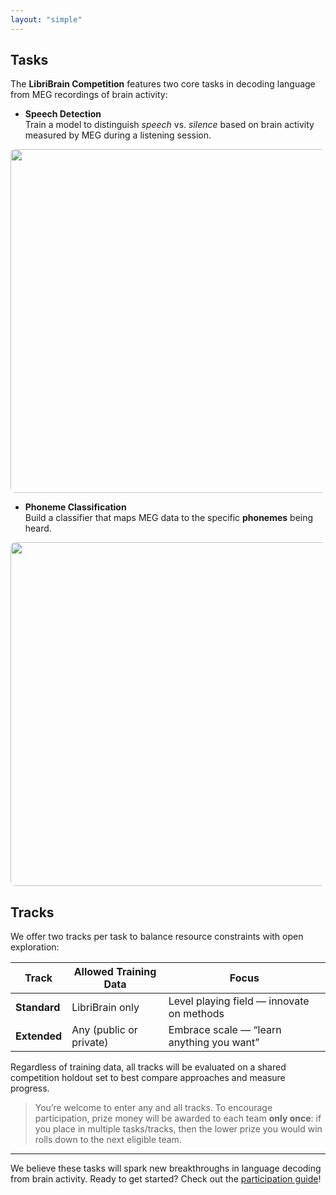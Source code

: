 ```yaml
---
layout: "simple"
---
```


## Tasks
The **LibriBrain Competition** features two core tasks in decoding language from MEG recordings of brain activity:

- **Speech Detection**  
  Train a model to distinguish *speech* vs. *silence* based on brain activity measured by MEG during a listening session.

<img src="../images/sherlock3.gif" style="width: 550px; height: 350px: cover; border-radius: 8px; display: block; margin: auto;"/>

- **Phoneme Classification**  
  Build a classifier that maps MEG data to the specific **phonemes** being heard.

<img src="../images/sherlock4.gif" style="width: 550px; height: 350px: cover; border-radius: 8px; display: block; margin: auto;"/>

## Tracks

We offer two tracks per task to balance resource constraints with open exploration:

| Track        | Allowed Training Data      | Focus                                        |
|--------------|----------------------------|----------------------------------------------|
| **Standard** | LibriBrain only            | Level playing field — innovate on methods    |
| **Extended** | Any (public or private)    | Embrace scale — “learn anything you want”    |


Regardless of training data, all tracks will be evaluated on a shared competition holdout set to best compare approaches and measure progress.

> You’re welcome to enter any and all tracks. To encourage participation, prize money will be awarded to each team **only once**: if you place in multiple tasks/tracks, then the lower prize you would win rolls down to the next eligible team.

---

We believe these tasks will spark new breakthroughs in language decoding from brain activity. Ready to get started? Check out the [participation guide](../participate)!
